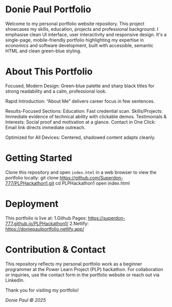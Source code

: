 # Donie Paul Portfolio
Welcome to my personal portfolio website repository. This project showcases my skills, education, projects and professional background. I emphasise clean UI interface, user interactivity and responsive design. It's a single-page, mobile-friendly portfolio highlighting my expertise in economics and software development, built with accessible, semantic HTML and clean green-blue styling.

# About This Portfolio
Focused, Modern Design: Green-blue palette and sharp black titles for strong readability and a calm, professional look.

Rapid Introduction: “About Me” delivers career focus in few sentences.

Results-Focused Sections:
Education: Fast credential scan.
Skills/Projects: Immediate evidence of technical ability with clickable demos.
Testimonials & Interests: Social proof and motivation at a glance.
Contact in One Click: Email link directs immediate outreach.

Optimized for All Devices: Centered, shadowed content adapts cleanly.

# Getting Started
Clone this repository and open `index.html` in a web browser to view the portfolio locally:
git clone https://github.com/Superdon-777/PLPHackathon1.git
cd PLPHackathon1
open index.html

# Deployment
This portfolio is live at:
1.Github Pages: https://superdon-777.github.io/PLPHackathon1/
2.Netlify: https://doniepaulportfolio.netlify.app/

# Contribution & Contact
This repository reflects my personal portfolio work as a beginner programmer at the Power Learn Project (PLP) hackathon.
For collaboration or inquiries, use the contact form in the portfolio website or reach out via LinkedIn.

Thank you for visiting my portfolio!

*Donie Paul © 2025*


